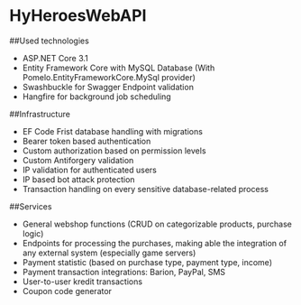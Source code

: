 # HyHeroesWebAPI

##Used technologies
- ASP.NET Core 3.1
- Entity Framework Core with MySQL Database (With Pomelo.EntityFrameworkCore.MySql provider)
- Swashbuckle for Swagger Endpoint validation
- Hangfire for background job scheduling

##Infrastructure
- EF Code Frist database handling with migrations
- Bearer token based authentication
- Custom authorization based on permission levels
- Custom Antiforgery validation
- IP validation for authenticated users
- IP based bot attack protection
- Transaction handling on every sensitive database-related process

##Services
- General webshop functions (CRUD on categorizable products, purchase logic)
- Endpoints for processing the purchases, making able the integration of any external system (especially game servers)
- Payment statistic (based on purchase type, payment type, income)
- Payment transaction integrations: Barion, PayPal, SMS
- User-to-user kredit transactions
- Coupon code generator
